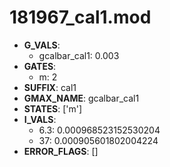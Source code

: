 # 181967_cal1.mod

- **G_VALS**:
  - gcalbar_cal1: 0.003
- **GATES**:
  - m: 2
- **SUFFIX**: cal1
- **GMAX_NAME**: gcalbar_cal1
- **STATES**: ['m']
- **I_VALS**:
  - 6.3: 0.000968523152530204
  - 37: 0.000905601802004224
- **ERROR_FLAGS**: []
